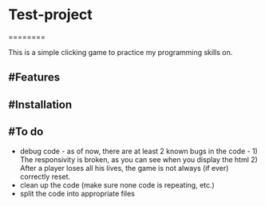 # Test-project
========

This is a simple clicking game to practice my programming skills on. 

#Features
--------


#Installation
------------



#To do
------------
- debug code - as of now, there are at least 2 known bugs in the code - 1) The responsivity is broken, as you can see 
  when you display the html 2) After a player loses all his lives, the game is not always (if ever) correctly reset. 
- clean up the code (make sure none code is repeating, etc.)
- split the code into appropriate files